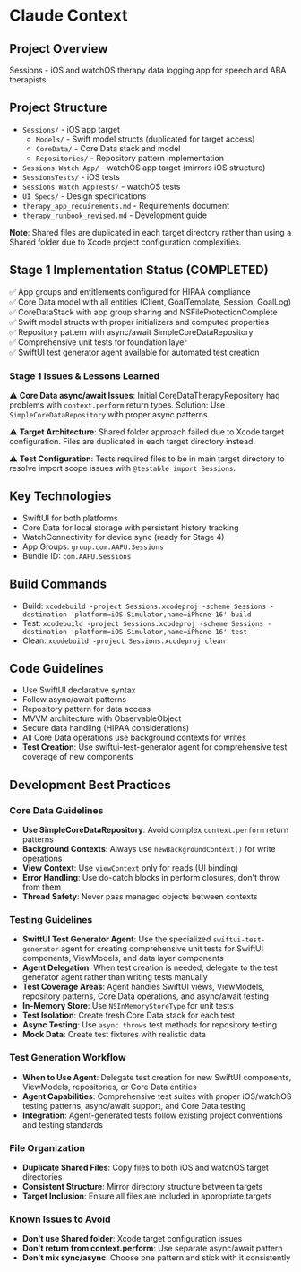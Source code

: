 # Claude Context

## Project Overview
Sessions - iOS and watchOS therapy data logging app for speech and ABA therapists

## Project Structure
- `Sessions/` - iOS app target
  - `Models/` - Swift model structs (duplicated for target access)
  - `CoreData/` - Core Data stack and model
  - `Repositories/` - Repository pattern implementation
- `Sessions Watch App/` - watchOS app target (mirrors iOS structure)
- `SessionsTests/` - iOS tests
- `Sessions Watch AppTests/` - watchOS tests
- `UI Specs/` - Design specifications
- `therapy_app_requirements.md` - Requirements document
- `therapy_runbook_revised.md` - Development guide

**Note**: Shared files are duplicated in each target directory rather than using a Shared folder due to Xcode project configuration complexities.

## Stage 1 Implementation Status (COMPLETED)
✅ App groups and entitlements configured for HIPAA compliance  
✅ Core Data model with all entities (Client, GoalTemplate, Session, GoalLog)  
✅ CoreDataStack with app group sharing and NSFileProtectionComplete  
✅ Swift model structs with proper initializers and computed properties  
✅ Repository pattern with async/await SimpleCoreDataRepository  
✅ Comprehensive unit tests for foundation layer  
✅ SwiftUI test generator agent available for automated test creation  

### Stage 1 Issues & Lessons Learned
⚠️ **Core Data async/await Issues**: Initial CoreDataTherapyRepository had problems with `context.perform` return types. Solution: Use `SimpleCoreDataRepository` with proper async patterns.

⚠️ **Target Architecture**: Shared folder approach failed due to Xcode target configuration. Files are duplicated in each target directory instead.

⚠️ **Test Configuration**: Tests required files to be in main target directory to resolve import scope issues with `@testable import Sessions`.

## Key Technologies
- SwiftUI for both platforms
- Core Data for local storage with persistent history tracking
- WatchConnectivity for device sync (ready for Stage 4)
- App Groups: `group.com.AAFU.Sessions`
- Bundle ID: `com.AAFU.Sessions`

## Build Commands
- Build: `xcodebuild -project Sessions.xcodeproj -scheme Sessions -destination 'platform=iOS Simulator,name=iPhone 16' build`
- Test: `xcodebuild -project Sessions.xcodeproj -scheme Sessions -destination 'platform=iOS Simulator,name=iPhone 16' test`
- Clean: `xcodebuild -project Sessions.xcodeproj clean`

## Code Guidelines
- Use SwiftUI declarative syntax
- Follow async/await patterns
- Repository pattern for data access
- MVVM architecture with ObservableObject
- Secure data handling (HIPAA considerations)
- All Core Data operations use background contexts for writes
- **Test Creation**: Use swiftui-test-generator agent for comprehensive test coverage of new components

## Development Best Practices

### Core Data Guidelines
- **Use SimpleCoreDataRepository**: Avoid complex `context.perform` return patterns
- **Background Contexts**: Always use `newBackgroundContext()` for write operations
- **View Context**: Use `viewContext` only for reads (UI binding)
- **Error Handling**: Use do-catch blocks in perform closures, don't throw from them
- **Thread Safety**: Never pass managed objects between contexts

### Testing Guidelines
- **SwiftUI Test Generator Agent**: Use the specialized `swiftui-test-generator` agent for creating comprehensive unit tests for SwiftUI components, ViewModels, and data layer components
- **Agent Delegation**: When test creation is needed, delegate to the test generator agent rather than writing tests manually
- **Test Coverage Areas**: Agent handles SwiftUI views, ViewModels, repository patterns, Core Data operations, and async/await testing
- **In-Memory Store**: Use `NSInMemoryStoreType` for unit tests
- **Test Isolation**: Create fresh Core Data stack for each test
- **Async Testing**: Use `async throws` test methods for repository testing
- **Mock Data**: Create test fixtures with realistic data

### Test Generation Workflow
- **When to Use Agent**: Delegate test creation for new SwiftUI components, ViewModels, repositories, or Core Data entities
- **Agent Capabilities**: Comprehensive test suites with proper iOS/watchOS testing patterns, async/await support, and Core Data testing
- **Integration**: Agent-generated tests follow existing project conventions and testing standards

### File Organization
- **Duplicate Shared Files**: Copy files to both iOS and watchOS target directories
- **Consistent Structure**: Mirror directory structure between targets
- **Target Inclusion**: Ensure all files are included in appropriate targets

### Known Issues to Avoid
- **Don't use Shared folder**: Xcode target configuration issues
- **Don't return from context.perform**: Use separate async/await pattern
- **Don't mix sync/async**: Choose one pattern and stick with it consistently